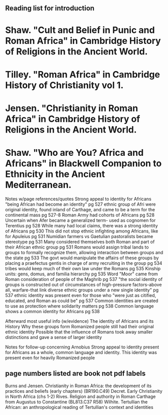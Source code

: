 Reading list for introduction
-----------------------------------

# Shaw. "Cult and Belief in Punic and Roman Africa" in Cambridge History of Religions in the Ancient World.

# Tilley. "Roman Africa" in Cambridge History of Christianity vol 1.

# Jensen. "Christianity in Roman Africa" in Cambridge History of Religions in the Ancient World.

# Shaw. "Who are You? Africa and Africans" in Blackwell Companion to Ethnicity in the Ancient Mediterranean.

Notes w/page references/quotes
Strong appeal to identity for Africans "being African had become an identity" pg 527
ethnic group of Afri were original identity, found inland of Carthage, and came to be a term for the continental mass pg 527-8
Roman Army had cohorts of Africans pg 528
Uncertain when Afer became a generalized term- used as cognomen for Terentius pg 528
While many had local claims, there was a strong identity of Africans pg 530
This did not stop ethnic infighting among Africans, like for Apuleius pg 531
Numidian farmers vs Gaetulian pastoralists became stereotype pg 531
Many considered themselves both Roman and part of their African ethnic group pg 531
Romans would assign tribal lands to groups to formally recognize them, allowing interaction between groups and the state pg 533
The govt would manipulate the affairs of these groups by placing a praefectus gentis in charge of army recruiting in the group pg 534
tribes would keep much of their own law under the Romans pg 535
Kinship units: gens, domus, and familia hierarchy pg 535
Word "Moor" came from Roman consideration of people of the Maghrib pg 537
"the social identity of groups is constructed out of circumstances of high-pressure factors-above all, warfare-that link diverse ethnic groups under a new single identity" pg 537
ethnic identity was present even for those who "were just as citified, educated, and Roman as could be" pg 537
Common identities are created to use as protection where solidarity matters pg 538
Common language shows a common identity for Africans pg 538

Afterward most useful info (w/evidence)
The identity of Africans and its History
Why these groups form
Romanized people still had their original ethnic identity
Possible that the influence of Romans took away smaller distinctions and gave a sense of larger identity

Notes for follow-up concerning Arnobius
Strong appeal to identity present for Africans as a whole, common language and identity. This identity was present even for heavily Romanized people

page numbers listed are book not pdf labels
---
Burns and Jensen. Christianity in Roman Africa: the development of its practices and beliefs (early chapters)  (BR190.C49)
Decret. Early Christianity in North Africa (chs 1-2)
Rives. Religion and authority in Roman Carthage from Augustus to Constantine (BL813.C37 R58)
Wilhite. Tertullian the African: an anthropological reading of Tertullian's context and identities
